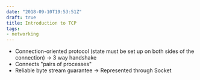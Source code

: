 ```yaml
---
date: "2018-09-10T19:53:51Z"
draft: true
title: Introduction to TCP
tags:
- networking
---
```


* Connection-oriented protocol (state must be set up on both sides of the connection) -> 3 way handshake
* Connects "pairs of processes"
* Reliable byte stream guarantee -> Represented through Socket


